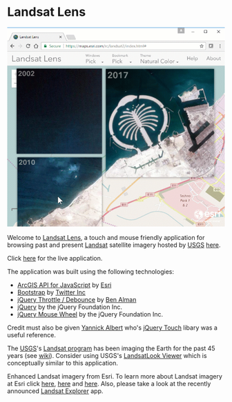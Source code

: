 # Landsat Lens

![](./img/landsat-lens-2.gif)

Welcome to [Landsat Lens](https://richiecarmichael.github.io/landsat2/index.html), a touch and mouse friendly application for browsing past and present [Landsat](https://landsat.gsfc.nasa.gov/) satellite imagery hosted by [USGS](https://www.usgs.gov/) [here](https://landsatlook.usgs.gov/arcgis/rest/services/LandsatLook/ImageServer).

Click [here](https://richiecarmichael.github.io/landsat2/index.html) for the live application.

The application was built using the following technologies:
- [ArcGIS API for JavaScript](https://developers.arcgis.com/javascript/) by [Esri](https://www.esri.com)
- [Bootstrap](https://getbootstrap.com/) by [Twitter Inc](https://twitter.com/)
- [jQuery Throttle / Debounce](https://github.com/cowboy/jquery-throttle-debounce/) by [Ben Alman](https://github.com/cowboy)
- [jQuery](https://jquery.com/) by the jQuery Foundation Inc.
- [jQuery Mouse Wheel](https://github.com/jquery/jquery-mousewheel/) by the jQuery Foundation Inc.

Credit must also be given [Yannick Albert](https://github.com/yckart) who's [jQuery Touch](https://github.com/yckart/jquery.touch.js) libary was a useful reference.

The [USGS](https://www.usgs.gov/)'s [Landsat program](https://landsat.usgs.gov/) has been imaging the Earth for the past 45 years (see [wiki](https://en.wikipedia.org/wiki/Landsat_program)). Consider using USGS's [LandsatLook Viewer](https://landsatlook.usgs.gov/) which is conceptually similar to this application.

Enhanced Landsat imagery from Esri. To learn more about Landsat imagery at Esri click [here](https://www.esri.com/software/landsat-imagery), [here](https://www.esri.com/landing-pages/software/landsat/unlock-earths-secrets) and [here]('http://www.arcgis.com/home/item.html?id=d9b466d6a9e647ce8d1dd5fe12eb434b). Also, please take a look at the recently announced [Landsat Explorer](http://landsatexplorer.s3-website-us-west-2.amazonaws.com/) app.